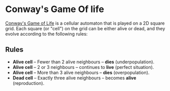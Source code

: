 # Conway's Game Of life

[Conway's Game of Life](https://en.wikipedia.org/wiki/Conway%27s_Game_of_Life) is a cellular automaton that is played on a 2D square grid. Each square (or "cell") on the grid can be either alive or dead, and they evolve according to the following rules:

## Rules

- **Alive cell** – Fewer than 2 alive neighbours – **dies** (underpopulation).
- **Alive cell** – 2 or 3 neighbours – continues to **live** (perfect situation).
- **Alive cell** – More than 3 alive neighbours – **dies** (overpopulation).
- **Dead cell** – Exactly three alive neighbours – becomes **alive** (reproduction).
